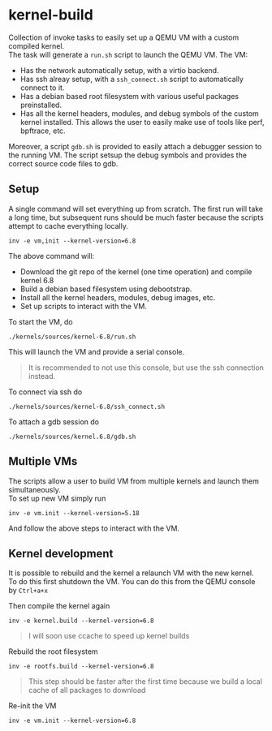 # kernel-build
Collection of invoke tasks to easily set up a QEMU VM with a custom compiled kernel.   
The task will generate a `run.sh` script to launch the QEMU VM.
The VM:
- Has the network automatically setup, with a virtio backend.
- Has ssh alreay setup, with a `ssh_connect.sh` script to automatically connect to it.
- Has a debian based root filesystem with various useful packages preinstalled.
- Has all the kernel headers, modules, and debug symbols of the custom kernel installed. This allows the user to easily make use of tools like perf, bpftrace, etc.


Moreover, a script `gdb.sh` is provided to easily attach a debugger session to the running VM. The script setsup the debug symbols and provides the correct source code files to gdb.

## Setup
A single command will set everything up from scratch. The first run will take a long time, but subsequent runs should be much faster because the scripts attempt to cache everything locally.

```
inv -e vm,init --kernel-version=6.8
```

The above command will:
- Download the git repo of the kernel (one time operation) and compile kernel 6.8
- Build a debian based filesystem using debootstrap.
- Install all the kernel headers, modules, debug images, etc.
- Set up scripts to interact with the VM.


To start the VM, do
```
./kernels/sources/kernel-6.8/run.sh
```

This will launch the VM and provide a serial console.
> It is recommended to not use this console, but use the ssh connection instead.  


To connect via ssh do
```
./kernels/sources/kernel-6.8/ssh_connect.sh
```

To attach a gdb session do
```
./kernels/sources/kernel.6.8/gdb.sh
```

## Multiple VMs
The scripts allow a user to build VM from multiple kernels and launch them simultaneously.   
To set up new VM simply run

```
inv -e vm.init --kernel-version=5.18
```

And follow the above steps to interact with the VM.

## Kernel development
It is possible to rebuild and the kernel a relaunch VM with the new kernel.   
To do this first shutdown the VM. You can do this from the QEMU console by `Ctrl+a+x`

Then compile the kernel again  
```
inv -e kernel.build --kernel-version=6.8
```

> I will soon use ccache to speed up kernel builds

Rebuild the root filesystem
```
inv -e rootfs.build --kernel-version=6.8
```

> This step should be faster after the first time because we build a local cache of all packages to download

Re-init the VM
```
inv -e vm.init --kernel-version=6.8
```
